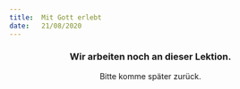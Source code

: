 ```yaml
---
title:  Mit Gott erlebt
date:   21/08/2020
---
```


### <center>Wir arbeiten noch an dieser Lektion.</center>
<center>Bitte komme später zurück.</center>
